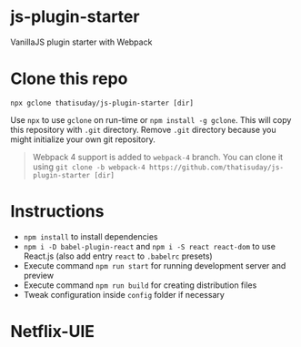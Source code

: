 # js-plugin-starter
VanillaJS plugin starter with Webpack

# Clone this repo
```
npx gclone thatisuday/js-plugin-starter [dir]
```
Use `npx` to use `gclone` on run-time or `npm install -g gclone`. This will copy this repository with `.git` directory. Remove `.git` directory because you might initialize your own git repository.

> Webpack 4 support is added to `webpack-4` branch. You can clone it using `git clone -b webpack-4 https://github.com/thatisuday/js-plugin-starter [dir]`

# Instructions
- `npm install` to install dependencies
- `npm i -D babel-plugin-react` and `npm i -S react react-dom` to use React.js (also add entry `react` to `.babelrc` presets)
- Execute command `npm run start` for running development server and preview
- Execute command `npm run build` for creating distribution files
- Tweak configuration inside `config` folder if necessary
# Netflix-UIE
